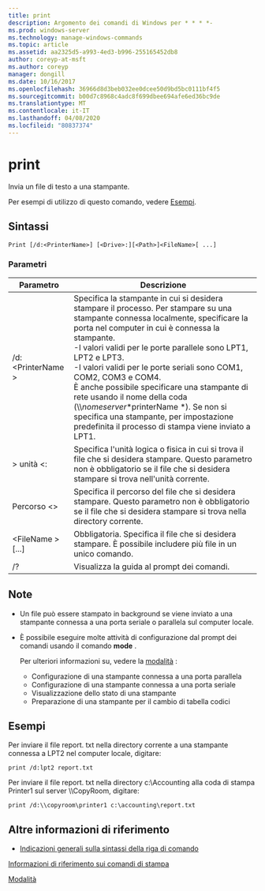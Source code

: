 ```yaml
---
title: print
description: Argomento dei comandi di Windows per * * * *-
ms.prod: windows-server
ms.technology: manage-windows-commands
ms.topic: article
ms.assetid: aa2325d5-a993-4ed3-b996-255165452db8
author: coreyp-at-msft
ms.author: coreyp
manager: dongill
ms.date: 10/16/2017
ms.openlocfilehash: 36966d8d3beb032ee0dcee50d9bd5bc0111bf4f5
ms.sourcegitcommit: b00d7c8968c4adc8f699dbee694afe6ed36bc9de
ms.translationtype: MT
ms.contentlocale: it-IT
ms.lasthandoff: 04/08/2020
ms.locfileid: "80837374"
---
```

# <a name="print"></a>print



Invia un file di testo a una stampante.

Per esempi di utilizzo di questo comando, vedere [Esempi](#BKMK_examples).

## <a name="syntax"></a>Sintassi

```
Print [/d:<PrinterName>] [<Drive>:][<Path>]<FileName>[ ...]
```

### <a name="parameters"></a>Parametri

|Parametro|Descrizione|
|---------|-----------|
|/d:\<PrinterName >|Specifica la stampante in cui si desidera stampare il processo. Per stampare su una stampante connessa localmente, specificare la porta nel computer in cui è connessa la stampante.</br>-I valori validi per le porte parallele sono LPT1, LPT2 e LPT3.</br>-I valori validi per le porte seriali sono COM1, COM2, COM3 e COM4.</br>È anche possibile specificare una stampante di rete usando il nome della coda (\\\\*nomeserver*\*printerName *). Se non si specifica una stampante, per impostazione predefinita il processo di stampa viene inviato a LPT1.|
|> unità \<:|Specifica l'unità logica o fisica in cui si trova il file che si desidera stampare. Questo parametro non è obbligatorio se il file che si desidera stampare si trova nell'unità corrente.|
|Percorso \<>|Specifica il percorso del file che si desidera stampare. Questo parametro non è obbligatorio se il file che si desidera stampare si trova nella directory corrente.|
|\<FileName > [...]|Obbligatoria. Specifica il file che si desidera stampare. È possibile includere più file in un unico comando.|
|/?|Visualizza la guida al prompt dei comandi.|

## <a name="remarks"></a>Note

-   Un file può essere stampato in background se viene inviato a una stampante connessa a una porta seriale o parallela sul computer locale.
-   È possibile eseguire molte attività di configurazione dal prompt dei comandi usando il comando **mode** .

    Per ulteriori informazioni su, vedere la [modalità](mode.md) :  
    -   Configurazione di una stampante connessa a una porta parallela
    -   Configurazione di una stampante connessa a una porta seriale
    -   Visualizzazione dello stato di una stampante
    -   Preparazione di una stampante per il cambio di tabella codici

## <a name="examples"></a><a name=BKMK_examples></a>Esempi

Per inviare il file report. txt nella directory corrente a una stampante connessa a LPT2 nel computer locale, digitare:
```
print /d:lpt2 report.txt
```
Per inviare il file report. txt nella directory c:\Accounting alla coda di stampa Printer1 sul server \\\\CopyRoom, digitare:
```
print /d:\\copyroom\printer1 c:\accounting\report.txt 
```

## <a name="additional-references"></a>Altre informazioni di riferimento

- [Indicazioni generali sulla sintassi della riga di comando](command-line-syntax-key.md)

[Informazioni di riferimento sui comandi di stampa](print-command-reference.md)

[Modalità](mode.md)